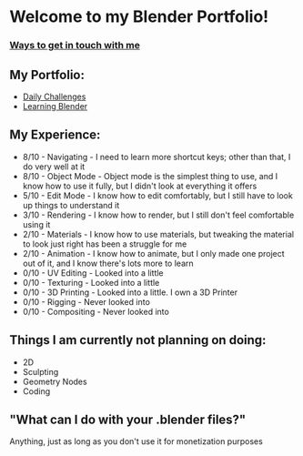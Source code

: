 # Welcome to my Blender Portfolio!

### [Ways to get in touch with me](https://linktr.ee/Peacook)

## My Portfolio:
- [Daily Challenges](https://github.com/ThePeacook/Blender-Portfolio/tree/main/Daily3D%20Reddit)
- [Learning Blender](https://github.com/ThePeacook/Blender-Portfolio/tree/main/Learning%20Blender)

## My Experience:
- 8/10 - Navigating - I need to learn more shortcut keys; other than that, I do very well at it
- 8/10 - Object Mode - Object mode is the simplest thing to use, and I know how to use it fully, but I didn't look at everything it offers
- 5/10 - Edit Mode - I know how to edit comfortably, but I still have to look up things to understand it
- 3/10 - Rendering - I know how to render, but I still don't feel comfortable using it
- 2/10 - Materials - I know how to use materials, but tweaking the material to look just right has been a struggle for me
- 2/10 - Animation - I know how to animate, but I only made one project out of it, and I know there's lots more to learn
- 0/10 - UV Editing - Looked into a little
- 0/10 - Texturing - Looked into a little
- 0/10 - 3D Printing - Looked into a little. I own a 3D Printer
- 0/10 - Rigging - Never looked into
- 0/10 - Compositing - Never looked into

## Things I am currently not planning on doing:
- 2D
- Sculpting
- Geometry Nodes
- Coding

## "What can I do with your .blender files?"
  Anything, just as long as you don't use it for monetization purposes
